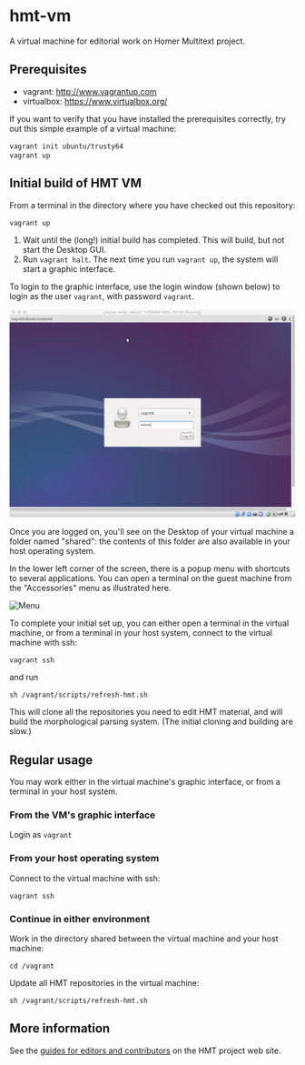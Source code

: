 # hmt-vm

A virtual machine for editorial work on Homer Multitext project.

## Prerequisites ##

- vagrant: <http://www.vagrantup.com>
- virtualbox: <https://www.virtualbox.org/>


If you want to verify that you have installed the prerequisites correctly, try out this simple example of a virtual machine:

    vagrant init ubuntu/trusty64
    vagrant up





## Initial build of HMT VM ##

From a terminal in the directory where you have checked out this repository:

    vagrant up

1. Wait until the (long!) initial build has completed. This will build, but not start the Desktop GUI.
2. Run `vagrant halt`. The next time you run `vagrant up`, the system will start a graphic interface.

To login to the graphic interface, use the login window (shown below) to login as the user `vagrant`, with password `vagrant`.

![Login screen](imgs/login.png)

Once you are logged on, you'll see on the Desktop of your virtual machine a folder named "shared":   the contents of this folder are also available in your host operating system.

In the lower left corner of the screen, there is a popup menu with shortcuts to several applications. You can open a terminal on the guest machine from the "Accessories" menu as  illustrated here.

![Menu](imgs/menu.png)

To complete your initial set up, you can either open a terminal in the virtual machine, or from a terminal in your host system, connect to the virtual machine with ssh:

    vagrant ssh

and run 

    sh /vagrant/scripts/refresh-hmt.sh

This will clone all the repositories you need to edit HMT material, and will build the morphological parsing system.  (The initial cloning and building are slow.)



## Regular usage ##

You may work either in the virtual machine's graphic interface, or from a terminal in your host system.


### From the VM's graphic interface ##


Login as `vagrant`


### From your host operating system

Connect to the virtual machine with ssh:

    vagrant ssh


### Continue in either environment

Work in the directory shared between the virtual machine and your host machine:

    cd /vagrant

Update all HMT repositories in the virtual machine:

    sh /vagrant/scripts/refresh-hmt.sh



## More information ##

See the [guides for editors and contributors][guides] on the HMT project web site.


[guides]: http://www.homermultitext.org/hmt-docs/guides/



    

